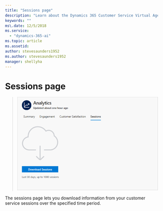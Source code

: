 ```yaml
---
title: "Sessions page"
description: "Learn about the Dynamics 365 Customer Service Virtual Agent Sessions page."
keywords: ""
ms\.date: 12/5/2018
ms.service:
  - "dynamics-365-ai"
ms.topic: article
ms.assetid: 
author: stevesaunders1952
ms.author: stevesaunders1952
manager: shellyha
---
```


# Sessions page

   > ![Sessions page](media/sessions-page.PNG)

The sessions page lets you download information from your customer service sessions over the specified time period.